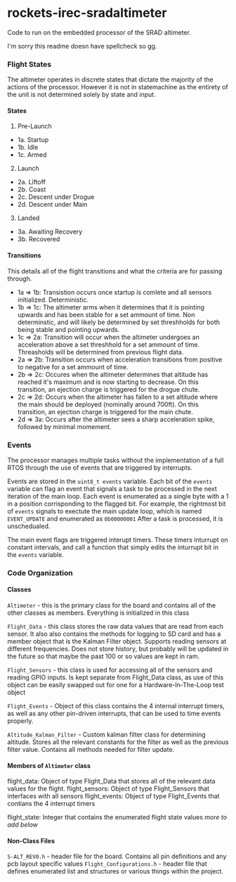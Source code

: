 # rockets-irec-sradaltimeter

Code to run on the embedded processor of the SRAD altimeter.

I'm sorry this readme doesn have spellcheck so gg.

### Flight States
The altimeter operates in discrete states that dictate the majority of the actions of the processor. However it is not in statemachine as the entirety of the unit is not determined solely by state and input.

#### States
1. Pre-Launch  
 - 1a. Startup  
 - 1b. Idle
 - 1c. Armed
2. Launch
 - 2a. Liftoff
 - 2b. Coast 
 - 2c. Descent under Drogue 
 - 2d. Descent under Main
3. Landed
 - 3a. Awaiting Recovery
 - 3b. Recovered 

#### Transitions 

This details all of the flight transitions and what the criteria are for passing through. 
 - 1a => 1b: Transistion occurs once startup is comlete and all sensors initialized. Deterministic.
 - 1b => 1c: The altimeter arms when it determines that it is pointing upwards and has been stable for a set ammount of time. Non determinstic, and will likely be determined by set threshholds for both being stable and pointing upwards.
 - 1c => 2a: Transition will occur when the altimeter undergoes an acceleration above a set threshhold for a set ammount of time. Threasholds will be determined from previous flight data.
 - 2a => 2b: Transition occurs when acceleration transitions from positive to negative for a set ammount of time.
 - 2b => 2c: Occures when the altimeter determines that altitude has reached it's maximum and is now starting to decrease. On this transition, an ejection charge is triggered for the drogue chute.
 - 2c => 2d: Occurs when the altimeter has fallen to a set altitude where the main should be deployed (nominally around 700ft). On this transition, an ejection charge is triggered for the main chute.
 - 2d => 3a: Occurs after the altimeter sees a sharp acceleration spike, followed by minimal momement.
 

### Events

The processor manages multiple tasks without the implementation of a full RTOS through the use of events that are triggered by interrupts.

Events are stored in the `uint8_t events` variable. Each bit of the `events` variable can flag an event that signals a task to be processed in the next iteration of the main loop. Each event is enumerated as a single byte with a 1 in a position corrisponding to the flagged bit. For example, the rightmost bit of `events` signals to exectute the main update loop, which is named `EVENT_UPDATE` and enumerated as `0b00000001` After a task is processed, it is unschedualed. 

The main event flags are triggered interupt timers. These timers inturrupt on constant intervals, and call a function that simply edits the inturrupt bit in the `events` variable.

### Code Organization

#### Classes

`Altimeter` - this is the primary class for the board and contains all of the other classes as members. Everything is initialized in this class

`Flight_Data` - this class stores the raw data values that are read from each sensor. It also also contains the methods for logging to SD card and has a member object that is the Kalman Filter object. Supports reading sensors at different frequencies. Does not store history, but probably will be updated in the future so that maybe the past 100 or so values are kept in ram.

`Flight_Sensors` - this class is used for accessing all of the sensors and reading GPIO inputs. Is kept separate from Flight_Data class, as use of this object can be easily swapped out for one for a Hardware-In-The-Loop test object

`Flight_Events` - Object of this class contains the 4 internal interrupt timers, as well as any other pin-driven interrupts, that can be used to time events properly. 

`Altitude_Kalman_Filter` - Custom kalman filter class for determining altitude. Stores all the relevant constants for the filter as well as the previous filter value. Contains all methods needed for filter update. 

#### Members of `Altimeter` class

flight_data: Object of type Flight_Data that stores all of the relevant data values for the flight. 
flight_sensors: Object of type Flight_Sensors that interfaces with all sensors
flight_events: Object of type Flight_Events that contians the 4 interrupt timers

flight_state: Integer that contains the enumerated flight state values
*more to add below* 


#### Non-Class Files

`S-ALT_REV0.h` - header file for the board. Contains all pin definitions and any pcb layout specific values
`Flight_Configurations.h` - header file that defines enumerated list and structures or various things within the project.

